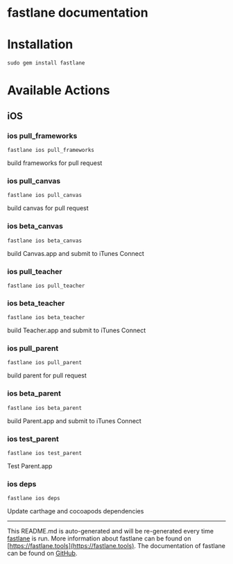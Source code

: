 fastlane documentation
================
# Installation
```
sudo gem install fastlane
```
# Available Actions
## iOS
### ios pull_frameworks
```
fastlane ios pull_frameworks
```
build frameworks for pull request
### ios pull_canvas
```
fastlane ios pull_canvas
```
build canvas for pull request
### ios beta_canvas
```
fastlane ios beta_canvas
```
build Canvas.app and submit to iTunes Connect
### ios pull_teacher
```
fastlane ios pull_teacher
```

### ios beta_teacher
```
fastlane ios beta_teacher
```
build Teacher.app and submit to iTunes Connect
### ios pull_parent
```
fastlane ios pull_parent
```
build parent for pull request
### ios beta_parent
```
fastlane ios beta_parent
```
build Parent.app and submit to iTunes Connect
### ios test_parent
```
fastlane ios test_parent
```
Test Parent.app
### ios deps
```
fastlane ios deps
```
Update carthage and cocoapods dependencies

----

This README.md is auto-generated and will be re-generated every time [fastlane](https://fastlane.tools) is run.
More information about fastlane can be found on [https://fastlane.tools](https://fastlane.tools).
The documentation of fastlane can be found on [GitHub](https://github.com/fastlane/fastlane/tree/master/fastlane).

